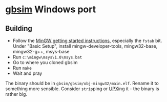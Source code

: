 [gbsim][1] Windows port
=====================

Building
--------

 - Follow the [MinGW getting started instructions][2], especially the `fstab` bit.  Under "Basic Setup", install mingw-developer-tools, mingw32-base, mingw32-g++, msys-base
 - Run `c:\mingw\msys\1.0\msys.bat`
 - Go to where you cloned gbsim
 - Run `make`
 - Wait and pray

The binary should be in `gbsim/gbsim/obj-mingw32/main.elf`.  Rename it to something more sensible.  Consider `strip`ping or [UPX][3]ing it - the binary is rather big.


  [1]: https://github.com/33d/gbsim
  [2]: http://mingw.org/wiki/Getting_Started
  [3]: http://upx.sourceforge.net/